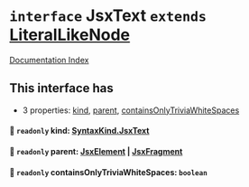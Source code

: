 # `interface` JsxText `extends` [LiteralLikeNode](../interface.LiteralLikeNode/README.md)

[Documentation Index](../README.md)

## This interface has

- 3 properties:
[kind](#-readonly-kind-syntaxkindjsxtext),
[parent](#-readonly-parent-jsxelement--jsxfragment),
[containsOnlyTriviaWhiteSpaces](#-readonly-containsonlytriviawhitespaces-boolean)


#### 📄 `readonly` kind: [SyntaxKind.JsxText](../enum.SyntaxKind/README.md#jsxtext--12)



#### 📄 `readonly` parent: [JsxElement](../interface.JsxElement/README.md) | [JsxFragment](../interface.JsxFragment/README.md)



#### 📄 `readonly` containsOnlyTriviaWhiteSpaces: `boolean`



